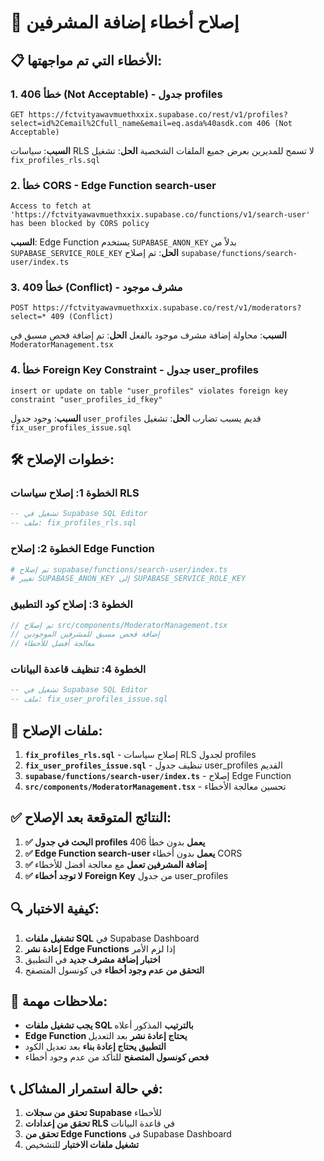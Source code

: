 # 🔧 إصلاح أخطاء إضافة المشرفين

## 📋 **الأخطاء التي تم مواجهتها:**

### 1. **خطأ 406 (Not Acceptable) - جدول profiles**
```
GET https://fctvityawavmuethxxix.supabase.co/rest/v1/profiles?select=id%2Cemail%2Cfull_name&email=eq.asda%40asdk.com 406 (Not Acceptable)
```
**السبب**: سياسات RLS لا تسمح للمديرين بعرض جميع الملفات الشخصية
**الحل**: تشغيل `fix_profiles_rls.sql`

### 2. **خطأ CORS - Edge Function search-user**
```
Access to fetch at 'https://fctvityawavmuethxxix.supabase.co/functions/v1/search-user' has been blocked by CORS policy
```
**السبب**: Edge Function يستخدم `SUPABASE_ANON_KEY` بدلاً من `SUPABASE_SERVICE_ROLE_KEY`
**الحل**: تم إصلاح `supabase/functions/search-user/index.ts`

### 3. **خطأ 409 (Conflict) - مشرف موجود**
```
POST https://fctvityawavmuethxxix.supabase.co/rest/v1/moderators?select=* 409 (Conflict)
```
**السبب**: محاولة إضافة مشرف موجود بالفعل
**الحل**: تم إضافة فحص مسبق في `ModeratorManagement.tsx`

### 4. **خطأ Foreign Key Constraint - جدول user_profiles**
```
insert or update on table "user_profiles" violates foreign key constraint "user_profiles_id_fkey"
```
**السبب**: وجود جدول `user_profiles` قديم يسبب تضارب
**الحل**: تشغيل `fix_user_profiles_issue.sql`

## 🛠️ **خطوات الإصلاح:**

### **الخطوة 1: إصلاح سياسات RLS**
```sql
-- تشغيل في Supabase SQL Editor
-- ملف: fix_profiles_rls.sql
```

### **الخطوة 2: إصلاح Edge Function**
```bash
# تم إصلاح supabase/functions/search-user/index.ts
# تغيير SUPABASE_ANON_KEY إلى SUPABASE_SERVICE_ROLE_KEY
```

### **الخطوة 3: إصلاح كود التطبيق**
```typescript
// تم إصلاح src/components/ModeratorManagement.tsx
// إضافة فحص مسبق للمشرفين الموجودين
// معالجة أفضل للأخطاء
```

### **الخطوة 4: تنظيف قاعدة البيانات**
```sql
-- تشغيل في Supabase SQL Editor
-- ملف: fix_user_profiles_issue.sql
```

## 📝 **ملفات الإصلاح:**

1. **`fix_profiles_rls.sql`** - إصلاح سياسات RLS لجدول profiles
2. **`fix_user_profiles_issue.sql`** - تنظيف جدول user_profiles القديم
3. **`supabase/functions/search-user/index.ts`** - إصلاح Edge Function
4. **`src/components/ModeratorManagement.tsx`** - تحسين معالجة الأخطاء

## ✅ **النتائج المتوقعة بعد الإصلاح:**

1. **✅ البحث في جدول profiles يعمل** بدون خطأ 406
2. **✅ Edge Function search-user يعمل** بدون أخطاء CORS
3. **✅ إضافة المشرفين تعمل** مع معالجة أفضل للأخطاء
4. **✅ لا توجد أخطاء Foreign Key** من جدول user_profiles

## 🔍 **كيفية الاختبار:**

1. **تشغيل ملفات SQL** في Supabase Dashboard
2. **إعادة نشر Edge Functions** إذا لزم الأمر
3. **اختبار إضافة مشرف جديد** في التطبيق
4. **التحقق من عدم وجود أخطاء** في كونسول المتصفح

## 🚨 **ملاحظات مهمة:**

- **يجب تشغيل ملفات SQL بالترتيب** المذكور أعلاه
- **Edge Function يحتاج إعادة نشر** بعد التعديل
- **التطبيق يحتاج إعادة بناء** بعد تعديل الكود
- **فحص كونسول المتصفح** للتأكد من عدم وجود أخطاء

## 📞 **في حالة استمرار المشاكل:**

1. **تحقق من سجلات Supabase** للأخطاء
2. **تحقق من إعدادات RLS** في قاعدة البيانات
3. **تحقق من Edge Functions** في Supabase Dashboard
4. **تشغيل ملفات الاختبار** للتشخيص
